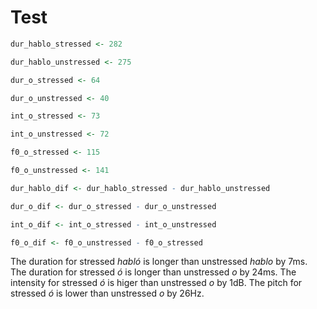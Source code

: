 
# Test

``` r
dur_hablo_stressed <- 282

dur_hablo_unstressed <- 275

dur_o_stressed <- 64

dur_o_unstressed <- 40

int_o_stressed <- 73

int_o_unstressed <- 72

f0_o_stressed <- 115

f0_o_unstressed <- 141

dur_hablo_dif <- dur_hablo_stressed - dur_hablo_unstressed

dur_o_dif <- dur_o_stressed - dur_o_unstressed

int_o_dif <- int_o_stressed - int_o_unstressed

f0_o_dif <- f0_o_unstressed - f0_o_stressed
```

The duration for stressed *habló* is longer than unstressed *hablo* by
7ms. The duration for stressed *ó* is longer than unstressed *o* by
24ms. The intensity for stressed *ó* is higer than unstressed *o* by
1dB. The pitch for stressed *ó* is lower than unstressed *o* by 26Hz.
